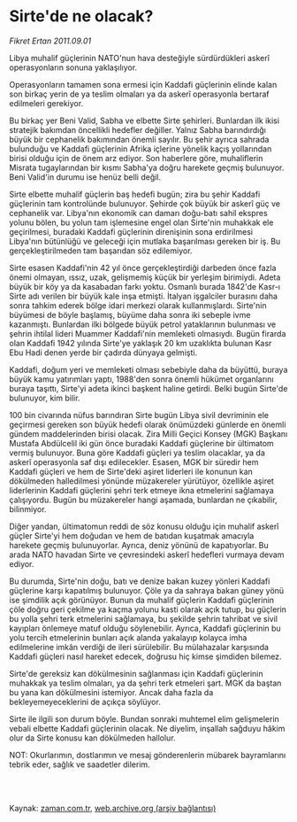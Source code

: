 # Sirte'de ne olacak?

*Fikret Ertan 2011.09.01*

<td class="columnist-detail">
<p>Libya muhalif güçlerinin NATO'nun hava desteğiyle sürdürdükleri askerî operasyonların sonuna yaklaşılıyor.</p>
<p>
<div id="haberMetinDiv">
<p>Operasyonların tamamen sona ermesi için Kaddafi güçlerinin elinde kalan son birkaç yerin de ya teslim olmaları ya da askerî operasyonla bertaraf edilmeleri gerekiyor.
<p>Bu birkaç yer Beni Valid, Sabha ve elbette Sirte şehirleri. Bunlardan ilk ikisi stratejik bakımdan öncellikli hedefler değiller. Yalnız Sabha barındırdığı büyük bir cephanelik bakımından önemli sayılır. Bu şehir ayrıca sahrada bulunduğu ve Kaddafi güçlerinin Afrika içlerine yönelik kaçış yollarından birisi olduğu için de önem arz ediyor. Son haberlere göre, muhaliflerin Misrata tugaylarından bir kısmı Sabha'ya doğru harekete geçmiş bulunuyor. Beni Valid'in durumu ise henüz belli değil.
<p>Sirte elbette muhalif güçlerin baş hedefi bugün; zira bu şehir Kaddafi güçlerinin tam kontrolünde bulunuyor. Şehirde çok büyük bir askerî güç ve cephanelik var. Libya'nın ekonomik can damarı doğu-batı sahil ekspres yolunu bölen, bu yolun tam işlemesine engel olan Sirte'nin muhakkak ele geçirilmesi, buradaki Kaddafi güçlerinin direnişinin sona erdirilmesi Libya'nın bütünlüğü ve geleceği için mutlaka başarılması gereken bir iş. Bu gerçekleştirilmeden tam başarıdan söz edilemiyor.
<p>Sirte esasen Kaddafi'nin 42 yıl önce gerçekleştirdiği darbeden önce fazla önemi olmayan, ıssız, uzak, gelişmemiş küçük bir yerleşim birimiydi. Adeta büyük bir köy ya da kasabadan farkı yoktu. Osmanlı burada 1842'de Kasr-ı Sirte adı verilen bir büyük kale inşa etmişti. İtalyan işgalciler burasını daha sonra tahkim ederek bölge idari merkezi olarak kullanmışlardı. Sirte'nin büyümesi de böyle başlamış, büyüme daha sonra iki sebeple ivme kazanmıştı. Bunlardan ilki bölgede büyük petrol yataklarının bulunması ve şehrin ihtilal lideri Muammer Kaddafi'nin memleketi olmasıydı. Bugün firarda olan Kaddafi 1942 yılında Sirte'ye yaklaşık 20 km uzaklıkta bulunan Kasr Ebu Hadi denen yerde bir çadırda dünyaya gelmişti.
<p>Kaddafi, doğum yeri ve memleketi olması sebebiyle daha da büyüttü, buraya büyük kamu yatırımları yaptı, 1988'den sonra önemli hükümet organlarını buraya taşıttı, Sirte'yi adeta ikinci başkent haline getirdi. Belki bugün Sirte'de bulunuyor, kim bilir.
<p>100 bin civarında nüfus barındıran Sirte bugün Libya sivil devriminin ele geçirmesi gereken son büyük hedefi olarak önümüzdeki günlerde en önemli gündem maddelerinden birisi olacak. Zira Milli Geçici Konsey (MGK) Başkanı Mustafa Abdülcelil iki gün önce buradaki Kaddafi güçlerine bir ültimatom vermiş bulunuyor. Buna göre Kaddafi güçleri ya teslim olacaklar, ya da askerî operasyonla saf dışı edilecekler. Esasen, MGK bir süredir hem Kaddafi güçleri ve hem de Sirte'deki aşiret liderleri ile konunun kan dökülmeden halledilmesi yönünde müzakereler yürütüyor, özellikle aşiret liderlerinin Kaddafi güçlerini şehri terk etmeye ikna etmelerini sağlamaya çalışıyordu. Bugün bu müzakereler hangi aşamada, bunlardan ne çıkabilir, bilinmiyor.
<p>Diğer yandan, ültimatomun reddi de söz konusu olduğu için muhalif askerî güçler Sirte'yi hem doğudan ve hem de batıdan kuşatmak amacıyla harekete geçmiş bulunuyorlar. Ayrıca, deniz yönünü de kapatıyorlar. Bu arada NATO havadan Sirte ve çevresindeki askerî hedefleri vurmaya devam ediyor.
<p>Bu durumda, Sirte'nin doğu, batı ve denize bakan kuzey yönleri Kaddafi güçlerine karşı kapatılmış bulunuyor. Çöle ya da sahraya bakan güney yönü ise şimdilik açık görünüyor. Bunun da muhalif güçlerin Kaddafi güçlerinin çöle doğru geri çekilme ya kaçma yolunu kasti olarak açık tutup, bu güçlerin bu yolla şehri terk etmelerini sağlamaya, bu şekilde şehrin tahribat ve sivil kayıpları önlemeye matuf olduğu söylenebilir. Ayrıca, Kaddafi güçlerinin bu yolu tercih etmelerinin bunları açık alanda yakalayıp kolayca imha edilmelerine imkân verdiği de ileri sürülebilir. Bu mülahazalar karşısında Kaddafi güçleri nasıl hareket edecek, doğrusu hiç kimse şimdiden bilemez.
<p>Sirte'de gereksiz kan dökülmesinin sağlanması için Kaddafi güçlerinin muhakkak ya teslim olmaları, ya da şehri terk etmeleri şart. MGK da baştan bu yana kan dökülmesini istemiyor. Ancak daha fazla da bekleyemeyeceklerini de açıkça söylüyor.
<p>Sirte ile ilgili son durum böyle. Bundan sonraki muhtemel elim gelişmelerin vebali elbette Kaddafi güçlerinin olacak. Ne diyelim, inşallah sağduyu hâkim olur da Sirte konusu kan dökülmeden hallolur.
<p>NOT: Okurlarımın, dostlarımın ve mesaj gönderenlerin mübarek bayramlarını tebrik eder, sağlık ve saadetler dilerim. </p></p></p></p></p></p></p></p></p></p></p></div>
</p>


<p><br>
		 </br></p></td>

Kaynak: [zaman.com.tr](http://zaman.com.tr/yazar.do?yazino=1175137), [web.archive.org (arşiv bağlantısı)](http://web.archive.org/web/20111228121835/http://zaman.com.tr/yazar.do?yazino=1175137)
